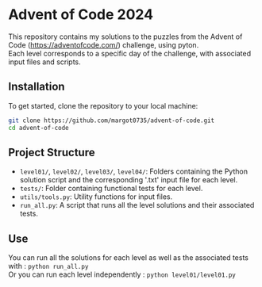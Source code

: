 # Advent of Code 2024

This repository contains my solutions to the puzzles from the Advent of Code (https://adventofcode.com/) challenge, using pyton.  
Each level corresponds to a specific day of the challenge, with associated input files and scripts.

## Installation

To get started, clone the repository to your local machine:

```bash
git clone https://github.com/margot0735/advent-of-code.git
cd advent-of-code
```

## Project Structure

- `level01/`, `level02/`, `level03/`, `level04/`: Folders containing the Python solution script and the corresponding '.txt' input file for each level.
- `tests/`: Folder containing functional tests for each level.
- `utils/tools.py`: Utility functions for input files.
- `run_all.py`: A script that runs all the level solutions and their associated tests.
## Use

You can run all the solutions for each level as well as the associated tests with : `python run_all.py`  
Or you can run each level independently : `python level01/level01.py`